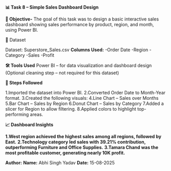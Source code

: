 **📊 Task 8 – Simple Sales Dashboard Design**

**📝 Objective-**
The goal of this task was to design a basic interactive sales dashboard showing sales performance by product, region, and month, using Power BI.

📂 Dataset

Dataset: Superstore_Sales.csv
**Columns Used:**
-Order Date
-Region
-Category
-Sales
-Profit

**🛠 Tools Used**
Power BI – for data visualization and dashboard design
(Optional cleaning step – not required for this dataset)

**📌 Steps Followed**

1.Imported the dataset into Power BI.
2.Converted Order Date to Month-Year format.
3.Created the following visuals:
4.Line Chart – Sales over Months
5.Bar Chart – Sales by Region
6.Donut Chart – Sales by Category
7.Added a slicer for Region to allow filtering.
8.Applied colors to highlight top-performing areas.

**📈 Dashboard Insights**

**1.West region achieved the highest sales among all regions, followed by East.**
**2.Technology category led sales with 39.21% contribution, outperforming Furniture and Office Supplies.**
**3.Tamara Chand was the most profitable customer, generating nearly 10K profit.**

**Author:** 
**Name:** Abhi Singh Yadav
**Date:** 15-08-2025
